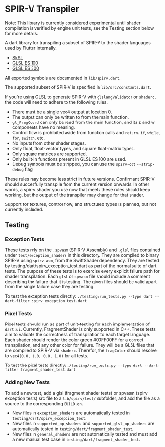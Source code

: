 # SPIR-V Transpiler

Note: This library is currently considered experimental until shader compilation is verified by engine unit tests, see the Testing section below for more details.

A dart library for transpiling a subset of SPIR-V to the shader languages used by Flutter internally.

- [SkSL](https://skia.org/docs/user/sksl/)
- [GLSL ES 100](https://www.khronos.org/files/opengles_shading_language.pdf)
- [GLSL ES 300](https://www.khronos.org/registry/OpenGL/specs/es/3.0/GLSL_ES_Specification_3.00.pdf)

All exported symbols are documented in `lib/spirv.dart`.

The supported subset of SPIR-V is specified in `lib/src/constants.dart`.

If you're using GLSL to generate SPIR-V with `glslangValidator` or `shaderc`,
the code will need to adhere to the following rules.

- There must be a single vec4 output at location 0.
- The output can only be written to from the main function.
- `gl_FragCoord` can only be read from the main function, and its z and w components
  have no meaning.
- Control flow is prohibited aside from function calls and `return`.
  `if`, `while`, `for`, `switch`, etc.
- No inputs from other shader stages.
- Only float, float-vector types, and square float-matrix types.
- Only square matrices are supported.
- Only built-in functions present in GLSL ES 100 are used.
- Debug symbols must be stripped, you can use the `spirv-opt` `--strip-debug` flag.

These rules may become less strict in future versions. Confirmant SPIR-V should succesfully transpile from the current version onwards.  In other words, a spir-v shader you use now that meets these rules should keep working, but the output of the transpiler may change for that shader.

Support for textures, control flow, and structured types is planned, but not currently included.

## Testing

### Exception Tests

These tests rely on the `.spvasm` (SPIR-V Assembly)  and `.glsl` files contained under `test/exception_shaders` in this directory. They are compiled to binary SPIR-V using `spirv-asm`, from the SwiftShader dependency. They are tested by testing/dart/spirv_exception_test.dart as part of the normal suite of dart tests. The purpose of these tests is to exercise every explicit failure path for shader transpilation. Each `glsl` or `spvasm` file should include a comment describing the failure that it is testing. The given files should be valid apart from the single failure case they are testing.

To test the exception tests directly: `./testing/run_tests.py --type dart --dart-filter spirv_exception_test.dart`

### Pixel Tests

Pixel tests should run as part of unit-testing for each implementation of `dart:ui`. Currently, FragmentShader is only supported in C++. These tests aim to validate the correctness of transpilation to each target language. Each shader should render the color green #00FF00FF for a correct transpilation, and any other color for failure. They will be a GLSL files that are compiled to SPIR-V via `shaderc`. Therefor, the `fragColor` should resolve to `vec4(0.0, 1.0, 0.0, 1.0)`
for all tests.

To test the pixel tests directly: `./testing/run_tests.py --type dart --dart-filter fragment_shader_test.dart`

### Adding New Tests

To add a new test, add a glsl (fragment shader tests) or spvasm (spirv exception tests) src file to a `lib/spirv/test/` subfolder, and add the file as a source to the corresponding `BUILD.gn`. 

- New files in `exception_shaders` are automatically tested in `testing/dart/spirv_exception_test`.
- New files in `supported_op_shaders` and `supported_glsl_op_shaders` are automatically tested in `testing/dart/fragment_shader_test`.
- New files in `general_shaders` are not automatically tested and must add a new manual test case in `testing/dart/fragment_shader_test`.